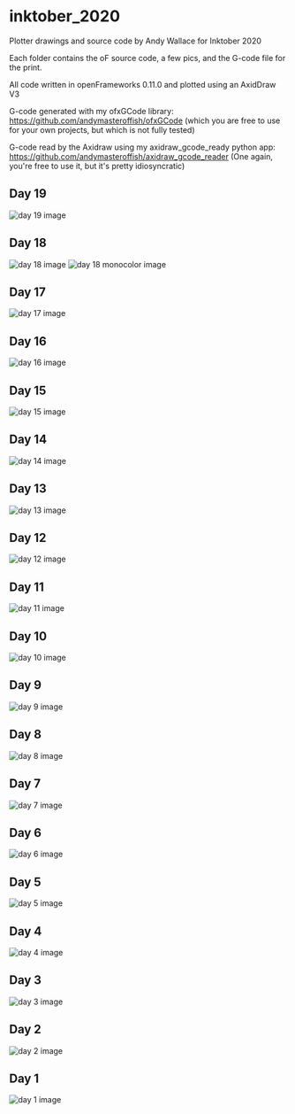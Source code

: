 # inktober_2020

Plotter drawings and source code by Andy Wallace for Inktober 2020

Each folder contains the oF source code, a few pics, and the G-code file for the print.

All code written in openFrameworks 0.11.0 and plotted using an AxidDraw V3

G-code generated with my ofxGCode library: https://github.com/andymasteroffish/ofxGCode
(which you are free to use for your own projects, but which is not fully tested)

G-code read by the Axidraw using my axidraw_gcode_ready python app: https://github.com/andymasteroffish/axidraw_gcode_reader
(One again, you're free to use it, but it's pretty idiosyncratic)

## Day 19

![day 19 image](https://github.com/andymasteroffish/inktober_2020/blob/main/day_19/pics/day_19_full_small.jpg)

## Day 18

![day 18 image](https://github.com/andymasteroffish/inktober_2020/blob/main/day_18/pics/day_18_trim_small.jpg)
![day 18 monocolor image](https://github.com/andymasteroffish/inktober_2020/blob/main/day_18/pics/day_18_mono_trim_small.jpg)

## Day 17

![day 17 image](https://github.com/andymasteroffish/inktober_2020/blob/main/day_17/pics/day_17_trim_small.JPG)

## Day 16

![day 16 image](https://github.com/andymasteroffish/inktober_2020/blob/main/day_16/pics/day_16_trim_small.jpg)

## Day 15

![day 15 image](https://github.com/andymasteroffish/inktober_2020/blob/main/day_15/pics/day_15_full_small.jpg)

## Day 14

![day 14 image](https://github.com/andymasteroffish/inktober_2020/blob/main/day_14/pics/day_14_trim_small.jpg)

## Day 13

![day 13 image](https://github.com/andymasteroffish/inktober_2020/blob/main/day_13/pics/day_13_trim_small.jpg)

## Day 12

![day 12 image](https://github.com/andymasteroffish/inktober_2020/blob/main/day_12/pics/day_12_trim_small.jpg)

## Day 11

![day 11 image](https://github.com/andymasteroffish/inktober_2020/blob/main/day_11/pics/day_11_combined_small.jpg)

## Day 10

![day 10 image](https://github.com/andymasteroffish/inktober_2020/blob/main/day_10/pics/day_10_full_small.jpg)

## Day 9

![day 9 image](https://github.com/andymasteroffish/inktober_2020/blob/main/day_09/pics/day_09_small.jpg)

## Day 8

![day 8 image](https://github.com/andymasteroffish/inktober_2020/blob/main/day_08/pics/day_08_trim_small.jpg)

## Day 7

![day 7 image](https://github.com/andymasteroffish/inktober_2020/blob/main/day_07/pics/day_07_full_square_small.jpg)

## Day 6

![day 6 image](https://github.com/andymasteroffish/inktober_2020/blob/main/day_06/pics/day_06_full_small.jpg)

## Day 5

![day 5 image](https://github.com/andymasteroffish/inktober_2020/blob/main/day_05/pics/day_05_full_small.jpg)

## Day 4

![day 4 image](https://github.com/andymasteroffish/inktober_2020/blob/main/day_04/pics/day_04_crop_small.jpg)

## Day 3

![day 3 image](https://github.com/andymasteroffish/inktober_2020/blob/main/day_03/pics/day_03_small.jpg)

## Day 2

![day 2 image](https://github.com/andymasteroffish/inktober_2020/blob/main/day_02/pics/day_02_small.jpg)

## Day 1

![day 1 image](https://github.com/andymasteroffish/inktober_2020/blob/main/day_01/pics/day_01_trim_small.jpg)

